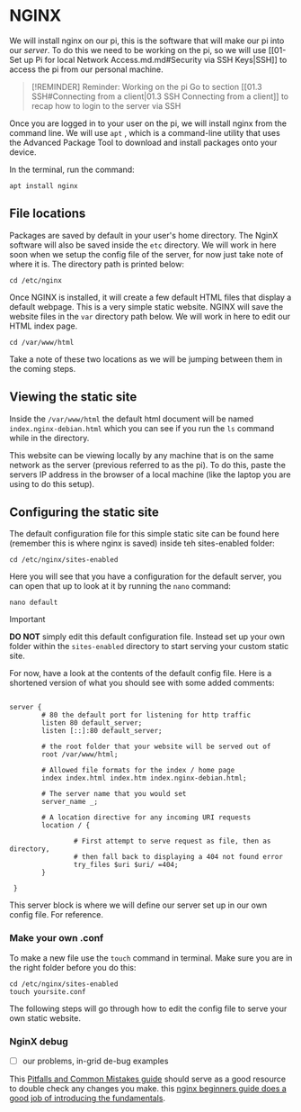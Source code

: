 # NGINX

We will install nginx on our pi, this is the software that will make our pi into our *server*. To do this we need to be working on the pi, so we will use [[01-Set up Pi for local Network Access.md.md#Security via SSH Keys|SSH]] to access the pi from our personal machine.

> [!REMINDER] Reminder: Working on the pi
> Go to section [[01.3 SSH#Connecting from a client|01.3 SSH Connecting from a client]] to recap how to login to the server via SSH

Once you are logged in to your user on the pi, we will install nginx from the command line. We will use `apt` , which is a command-line utility that uses the Advanced Package Tool to download and install packages onto your device. 

In the terminal, run the command:
``` shell
apt install nginx
```

## File locations

Packages are saved by default in your user's home directory. The NginX software will also be saved inside the `etc` directory. We will work in here soon when we setup the config file of the server, for now just take note of where it is. The directory path is printed below:

```shell
cd /etc/nginx
```

Once NGINX is installed, it will create a few default HTML files that display a default webpage. This is a very simple static website. NGINX will save the website files in the `var` directory path below. We will work in here to edit our HTML index page.

```shell
cd /var/www/html 
```

Take a note of these two locations as we will be jumping between them in the coming steps.
## Viewing the static site

Inside the `/var/www/html` the default html document will be named `index.nginx-debian.html` which you can see if you run the `ls` command while in the directory.

This website can be viewing locally by any machine that is on the same network as the server (previous referred to as the pi). To do this, paste the servers IP address in the browser of a local machine (like the laptop you are using to do this setup).
## Configuring the static site

The default configuration file for this simple static site can be found here (remember this is where nginx is saved) inside teh sites-enabled folder:

```shell
cd /etc/nginx/sites-enabled
```

Here you will see that you have a configuration for the default server, you can open that up to look at it by running the `nano` command:

```
nano default
```

> [!important]
> __DO NOT__ simply edit this default configuration file. Instead set up your own folder within the `sites-enabled` directory to start serving your custom static site. 

For now, have a look at the contents of the default config file. Here is a shortened version of what you should see with some added comments:

```nginx

server {
		# 80 the default port for listening for http traffic
        listen 80 default_server;
        listen [::]:80 default_server;

        # the root folder that your website will be served out of
        root /var/www/html;

		# Allowed file formats for the index / home page
        index index.html index.htm index.nginx-debian.html;

		# The server name that you would set
        server_name _;

		# A location directive for any incoming URI requests
        location / {

                # First attempt to serve request as file, then as directory,
                # then fall back to displaying a 404 not found error
                try_files $uri $uri/ =404;
        }
        
 }
```

This server block is where we will define our server set up in our own config file. For reference.
### Make your own .conf

To make a new file use the `touch` command in terminal. Make sure you are in the right folder before you do this:

```shell
cd /etc/nginx/sites-enabled
touch yoursite.conf
```

The following steps will go through how to edit the config file to serve your own static website.
### NginX debug
- [ ]  our problems, in-grid de-bug examples

This [Pitfalls and Common Mistakes guide](https://www.nginx.com/resources/wiki/start/topics/tutorials/config_pitfalls/) should serve as a good resource to double check any changes you make. this [nginx beginners guide does a good job of introducing the fundamentals](https://nginx.org/en/docs/beginners_guide.html). 